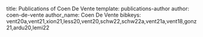 title: Publications of Coen De Vente
template: publications-author
author: coen-de-vente
author_name: Coen De Vente
bibkeys: vent20a,vent21,xion21,less20,vent20,schw22,schw22a,vent21a,vent18,gonz21,ardu20,lemi22
